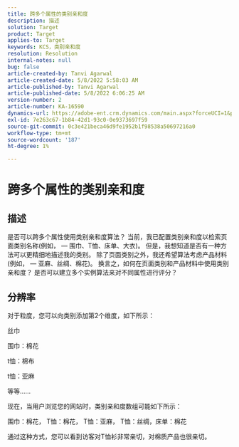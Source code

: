 ```yaml
---
title: 跨多个属性的类别亲和度
description: 描述
solution: Target
product: Target
applies-to: Target
keywords: KCS，类别亲和度
resolution: Resolution
internal-notes: null
bug: false
article-created-by: Tanvi Agarwal
article-created-date: 5/8/2022 5:58:03 AM
article-published-by: Tanvi Agarwal
article-published-date: 5/8/2022 6:06:25 AM
version-number: 2
article-number: KA-16590
dynamics-url: https://adobe-ent.crm.dynamics.com/main.aspx?forceUCI=1&pagetype=entityrecord&etn=knowledgearticle&id=a8c617cd-93ce-ec11-a7b5-00224809c101
exl-id: 7e263c67-1b84-42d1-93c0-0e9373697f59
source-git-commit: 0c3e421beca46d9fe1952b1f98538a50697216a0
workflow-type: tm+mt
source-wordcount: '187'
ht-degree: 1%

---
```


# 跨多个属性的类别亲和度

## 描述

是否可以跨多个属性使用类别亲和度算法？ 当前，我已配置类别亲和度以检索页面类别名称(例如， — 围巾、T恤、床单、大衣)。 但是，我想知道是否有一种方法可以更精细地描述我的类别。 除了页面类别之外，我还希望算法考虑产品材料(例如， — 亚麻、丝绸、棉花)。 换言之，如何在页面类别和产品材料中使用类别亲和度？ 是否可以建立多个实例算法来对不同属性进行评分？

## 分辨率


对于粒度，您可以向类别添加第2个维度，如下所示：

丝巾

围巾：棉花

t恤：棉布

t恤：亚麻

等等……

现在，当用户浏览您的网站时，类别亲和度数组可能如下所示：

围巾：棉花， T恤：棉花， T恤：亚麻， T恤：丝绸，床单：棉花

通过这种方式，您可以看到访客对T恤衫非常亲切，对棉质产品也很亲切。
